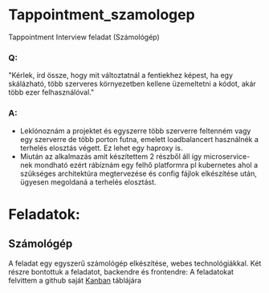 # Tappointment_szamologep
Tappointment Interview feladat (Számológép)

### Q:
"Kérlek, írd össze, hogy mit változtatnál a fentiekhez képest, ha egy skálázható, több szerveres környezetben kellene üzemeltetni a kódot, akár több ezer felhasználóval."

### A: 
- Leklónoznám a projektet és egyszerre több szerverre feltenném vagy egy szerverre de több porton futna, emelett loadbalancert használnék a terhelés elosztás végett. Ez lehet egy haproxy is.
- Miután az alkalmazás amit készítettem 2 részből áll így microservice-nek mondható ezért rábíznám egy felhő platformra pl kubernetes ahol a szükséges architektúra megtervezése és config fájlok elkészítése után, ügyesen megoldaná a terhelés elosztást.

# Feladatok: 

## Számológép

A feladat egy egyszerű számológép elkészítése,  webes technológiákkal. Két részre bontottuk a feladatot, backendre és frontendre:
A feladatokat felvittem a github saját [Kanban](https://github.com/repimark/Tappointment_szamologep/projects/1) táblájára



